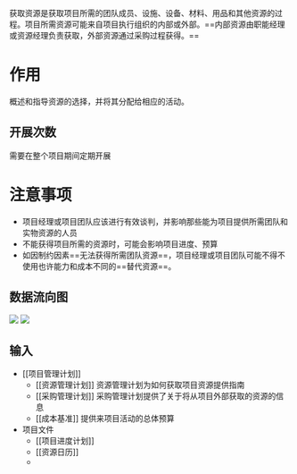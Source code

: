 获取资源是获取项目所需的团队成员、设施、设备、材料、用品和其他资源的过程。项目所需资源可能来自项目执行组织的内部或外部。==内部资源由职能经理或资源经理负责获取，外部资源通过采购过程获得。==

# 作用
概述和指导资源的选择，并将其分配给相应的活动。

## 开展次数
需要在整个项目期间定期开展

# 注意事项
+ 项目经理或项目团队应该进行有效谈判，并影响那些能为项目提供所需团队和实物资源的人员
+ 不能获得项目所需的资源时，可能会影响项目进度、预算
+ 如因制约因素==无法获得所需团队资源==，项目经理或项目团队可能不得不使用也许能力和成本不同的==替代资源==。

## 数据流向图
![](https://raw.githubusercontent.com/a812305914/PMP/main/img/202210130010141.png)
![](https://raw.githubusercontent.com/a812305914/PMP/main/img/202210130010823.png)



## 输入
+ [[项目管理计划]]
	+ [[资源管理计划]] 资源管理计划为如何获取项目资源提供指南
	+ [[采购管理计划]] 采购管理计划提供了关于将从项目外部获取的资源的信息
	+ [[成本基准]] 提供来项目活动的总体预算
+ 项目文件
	+ [[项目进度计划]]
	+ [[资源日历]]
	+ 